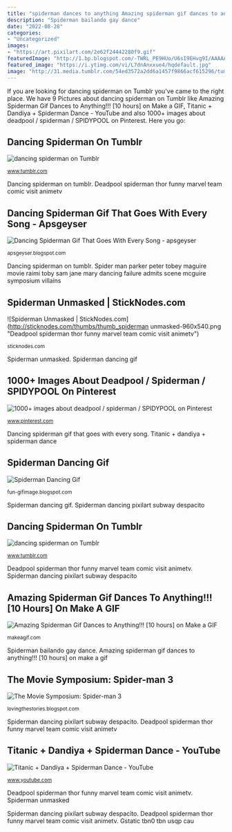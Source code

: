 ```yaml
---
title: "spiderman dances to anything Amazing spiderman gif dances to anything!!! [10 hours] on make a gif"
description: "Spiderman bailando gay dance"
date: "2022-08-28"
categories:
- "Uncategorized"
images:
- "https://art.pixilart.com/2e62f24442280f9.gif"
featuredImage: "http://1.bp.blogspot.com/-TWRL_PE9HUo/U6sI9EHvg9I/AAAAAAAAEIM/JtHSPfIseQg/s1600/spidey29.png"
featured_image: "https://i.ytimg.com/vi/L7dnAnxxue4/hqdefault.jpg"
image: "http://31.media.tumblr.com/54ed3572a2dd6a1457f9866acf615296/tumblr_mtazxuLMfK1r18oeio2_1280.jpg"
---
```


If you are looking for dancing spiderman on Tumblr you've came to the right place. We have 9 Pictures about dancing spiderman on Tumblr like Amazing Spiderman Gif Dances to Anything!!! [10 hours] on Make a GIF, Titanic + Dandiya + Spiderman Dance - YouTube and also 1000+ images about deadpool / spiderman / SPIDYPOOL on Pinterest. Here you go:

## Dancing Spiderman On Tumblr

![dancing spiderman on Tumblr](https://i.ytimg.com/vi/QNAZmlAPDrs/hqdefault.jpg "Dancing spiderman gif that goes with every song")

<small>www.tumblr.com</small>

Dancing spiderman on tumblr. Deadpool spiderman thor funny marvel team comic visit animetv

## Dancing Spiderman Gif That Goes With Every Song - Apsgeyser

![Dancing Spiderman Gif That Goes With Every Song - apsgeyser](https://giffiles.alphacoders.com/284/2840.gif "Spiderman bailando gay dance")

<small>apsgeyser.blogspot.com</small>

Dancing spiderman on tumblr. Spider man parker peter tobey maguire movie raimi toby sam jane mary dancing failure admits scene mcguire symposium villains

## Spiderman Unmasked | StickNodes.com

![Spiderman Unmasked | StickNodes.com](http://sticknodes.com/thumbs/thumb_spiderman unmasked-960x540.png "Deadpool spiderman thor funny marvel team comic visit animetv")

<small>sticknodes.com</small>

Spiderman unmasked. Spiderman dancing gif

## 1000+ Images About Deadpool / Spiderman / SPIDYPOOL On Pinterest

![1000+ images about deadpool / spiderman / SPIDYPOOL on Pinterest](http://31.media.tumblr.com/54ed3572a2dd6a1457f9866acf615296/tumblr_mtazxuLMfK1r18oeio2_1280.jpg "Spiderman dancing pixilart subway despacito")

<small>www.pinterest.com</small>

Dancing spiderman gif that goes with every song. Titanic + dandiya + spiderman dance

## Spiderman Dancing Gif

![Spiderman Dancing Gif](https://art.pixilart.com/2e62f24442280f9.gif "Spiderman unmasked")

<small>fun-gifimage.blogspot.com</small>

Spiderman dancing gif. Spiderman dancing pixilart subway despacito

## Dancing Spiderman On Tumblr

![dancing spiderman on Tumblr](https://66.media.tumblr.com/ceca2196385bfe34883bc546e44c7fcf/tumblr_inline_p6otiuwLZL1v0x3rz_540.gif "Dancing spiderman on tumblr")

<small>www.tumblr.com</small>

Deadpool spiderman thor funny marvel team comic visit animetv. Spiderman dancing pixilart subway despacito

## Amazing Spiderman Gif Dances To Anything!!! [10 Hours] On Make A GIF

![Amazing Spiderman Gif Dances to Anything!!! [10 hours] on Make a GIF](https://i.makeagif.com/media/9-24-2015/seTHnZ.gif "1000+ images about deadpool / spiderman / spidypool on pinterest")

<small>makeagif.com</small>

Spiderman bailando gay dance. Amazing spiderman gif dances to anything!!! [10 hours] on make a gif

## The Movie Symposium: Spider-man 3

![The Movie Symposium: Spider-man 3](http://1.bp.blogspot.com/-TWRL_PE9HUo/U6sI9EHvg9I/AAAAAAAAEIM/JtHSPfIseQg/s1600/spidey29.png "Dancing spiderman on tumblr")

<small>lovingthestories.blogspot.com</small>

Spiderman dancing pixilart subway despacito. Deadpool spiderman thor funny marvel team comic visit animetv

## Titanic + Dandiya + Spiderman Dance - YouTube

![Titanic + Dandiya + Spiderman Dance - YouTube](https://i.ytimg.com/vi/L7dnAnxxue4/hqdefault.jpg "The movie symposium: spider-man 3")

<small>www.youtube.com</small>

Deadpool spiderman thor funny marvel team comic visit animetv. Spiderman unmasked

Spiderman dancing pixilart subway despacito. Deadpool spiderman thor funny marvel team comic visit animetv. Gstatic tbn0 tbn usqp cau
